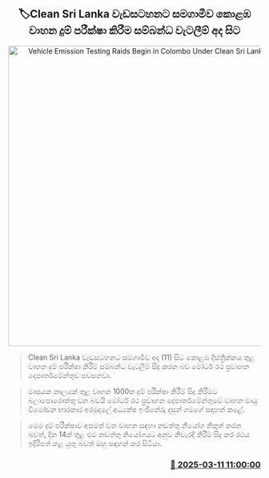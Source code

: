 <p align='center'><b><h2 align='center' title='Vehicle Emission Testing Raids Begin in Colombo Under Clean Sri Lanka Program'>🏷Clean Sri Lanka වැඩසටහනට සමගාමීව කොළඹ වාහන දුම් පරීක්ෂා කිරීම සම්බන්ධ වැටලීම් අද සිට</h2></b></p>
<p align='center'><img src='https://helakuru.sgp1.cdn.digitaloceanspaces.com/esana/images/lib/Vehicle-smoke.jpg' width='600' alt='Vehicle Emission Testing Raids Begin in Colombo Under Clean Sri Lanka Program'></p>

> Clean Sri Lanka වැඩසටහනට සමගාමීව අද (11) සිට කොළඹ දිස්ත්‍රික්කය තුළ වාහන දුම් පරීක්ෂා කිරීම් සම්බන්ධ වැටලීම් සිදු කරන බව මෝටර් රථ ප්‍රවාහන දෙපාර්තමේන්තුව පවසනවා.

> මාසයක කාලයක් තුළ වාහන 1000ක දුම් පරීක්ෂා කිරීම් සිදු කිරීමට බලාපොරොත්තු වන බවයි මෝටර් රථ ප්‍රවාහන දෙපාර්තමේන්තුවේ වාහන වායු විමෝචන භාරකාර අරමුදලේ අධ්‍යක්ෂ ඉංජිනේරු දසුන් ගමගේ සඳහන් කළේ.

> මෙම දුම් පරීක්ෂාව අසමත් වන වාහන සඳහා නඩත්තු නියෝග නිකුත් කරන බවත්, දින 14ක් තුළ එම නඩත්තු නියෝගයට අනුව නිවැරදි කිරීම් සිදු කර රථය ඉදිරිපත් කළ යුතු බවත් ඔහු සඳහන් කර සිටියා.



<h3 align='right'><a href='https://www.helakuru.lk/esana/p/108225/'>📅 2025-03-11 11:00:00</a></h3>
